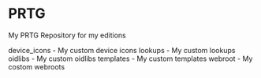 # PRTG
My PRTG Repository for my editions

device_icons - My custom device icons
lookups - My custom lookups
oidlibs - My custom oidlibs
templates - My custom templates
webroot - My costom webroots
